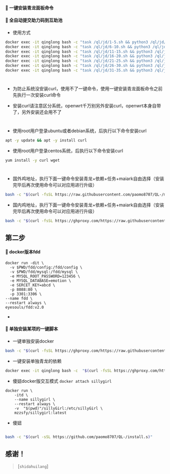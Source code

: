 
#### 🚩 一键安装青龙面板命令


#### 🚩 全自动提交助力码到互助池


- 使用方式
```sh
docker exec -it qinglong bash -c "task /ql/jd/1-5.sh && python3 /ql/jd/1-5.py"
docker exec -it qinglong bash -c "task /ql/jd/6-10.sh && python3 /ql/jd/6-10.py"
docker exec -it qinglong bash -c "task /ql/jd/11-15.sh && python3 /ql/jd/11-15.py"
docker exec -it qinglong bash -c "task /ql/jd/16-20.sh && python3 /ql/jd/16-20.py"
docker exec -it qinglong bash -c "task /ql/jd/21-25.sh && python3 /ql/jd/21-25.py"
docker exec -it qinglong bash -c "task /ql/jd/26-30.sh && python3 /ql/jd/26-30.py"
docker exec -it qinglong bash -c "task /ql/jd/31-35.sh && python3 /ql/jd/31-35.py"

```
#
- 为防止系统没安装curl，使用不了一键命令，使用一键安装青龙面板命令之前先执行一次安装curl命令

- 安装curl请注意区分系统，openwrt千万别另外安装curl，openwrt本身自带了，另外安装还会用不了
#

- 使用root用户登录ubuntu或者debian系统，后执行以下命令安装curl
```sh
apt -y update && apt -y install curl
```

- 使用root用户登录centos系统，后执行以下命令安装curl
```sh
yum install -y curl wget
```
#
- 国外鸡地址，执行下面一键命令安装青龙+依赖+任务+maiark自由选择（安装完毕后再次使用命令可以对应用进行升级）
```sh
bash -c "$(curl -fsSL https://raw.githubusercontent.com/paomo8707/QL-/main/lang1.sh)"
```
- 国内鸡地址，执行下面一键命令安装青龙+依赖+任务+maiark自由选择（安装完毕后再次使用命令可以对应用进行升级）
```sh
bash -c "$(curl -fsSL https://ghproxy.com/https://raw.githubusercontent.com/paomo8707/QL-/main/lang1.sh)"
```


## 第二步

#### 🚩 docker版本fdd
```
docker run -dit \
  -v $PWD/fdd/config:/fdd/config \
  -v $PWD/fdd/mysql:/fdd/mysql \
  -e MYSQL_ROOT_PASSWORD=123456 \
  -e MYSQL_DATABASE=emotion \
  -e SERCET_KEY=abcd \
  -p 8088:80 \
  -p 3301:3306 \
--name fdd \
--restart always \
eyesouls/fdd:v2.0
```
- 
#### 🚩 单独安装某项的一键脚本


- 一键单独安装docker
```sh
bash -c "$(curl -fsSL https://ghproxy.com/https://raw.githubusercontent.com/shidahuilang/QL-/main/docker.sh)"
```

- 一键安装单独青龙的依赖
```sh
docker exec -it qinglong bash -c  "$(curl -fsSL https://ghproxy.com/https://raw.githubusercontent.com/shidahuilang/QL-/main/npm.sh)"
```

- 傻妞docker版交互模式 ```docker attach sillygirl```
```
docker run \
    -itd \
    --name sillygirl \
    --restart always \
    -v  "$(pwd)"/sillyGirl:/etc/sillyGirl \
    mzzsfy/sillygirl:latest
```    
- 傻妞
```sh

bash -c "$(curl -sSL https://github.com/paomo8707/QL-/install.s)"

```

## 感谢！


> [`shidahuilang`]


